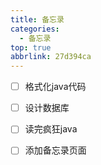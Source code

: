 ```yaml
---
title: 备忘录
categories:
  - 备忘录
top: true
abbrlink: 27d394ca
---
```

- [ ] 格式化java代码
- [ ] 设计数据库
- [ ] 读完疯狂java
- [ ] 添加备忘录页面

